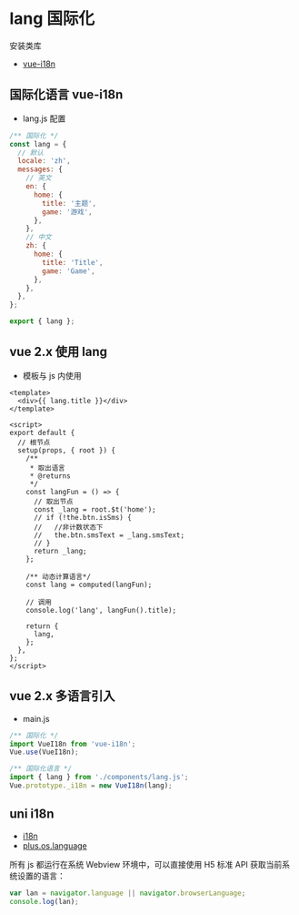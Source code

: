 # lang 国际化

安装类库

- [vue-i18n](https://kazupon.github.io/vue-i18n/zh/)

## 国际化语言 vue-i18n

- lang.js 配置

```js
/** 国际化 */
const lang = {
  // 默认
  locale: 'zh',
  messages: {
    // 英文
    en: {
      home: {
        title: '主题',
        game: '游戏',
      },
    },
    // 中文
    zh: {
      home: {
        title: 'Title',
        game: 'Game',
      },
    },
  },
};

export { lang };
```

## vue 2.x 使用 lang

- 模板与 js 内使用

```vue
<template>
  <div>{{ lang.title }}</div>
</template>

<script>
export default {
  // 根节点
  setup(props, { root }) {
    /**
     * 取出语言
     * @returns
     */
    const langFun = () => {
      // 取出节点
      const _lang = root.$t('home');
      // if (!the.btn.isSms) {
      //   //非计数状态下
      //   the.btn.smsText = _lang.smsText;
      // }
      return _lang;
    };

    /** 动态计算语言*/
    const lang = computed(langFun);

    // 调用
    console.log('lang', langFun().title);

    return {
      lang,
    };
  },
};
</script>
```

## vue 2.x 多语言引入

- main.js

```js
/** 国际化 */
import VueI18n from 'vue-i18n';
Vue.use(VueI18n);

/** 国际化语言 */
import { lang } from './components/lang.js';
Vue.prototype._i18n = new VueI18n(lang);
```

## uni i18n

- [i18n](https://uniapp.dcloud.net.cn/collocation/i18n)
- [plus.os.language](http://www.html5plus.org/doc/zh_cn/device.html#plus.os.language)

所有 js 都运行在系统 Webview 环境中，可以直接使用 H5 标准 API 获取当前系统设置的语言：

```js
var lan = navigator.language || navigator.browserLanguage;
console.log(lan);
```
